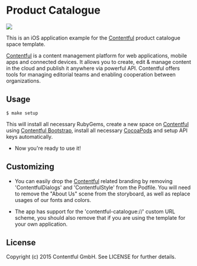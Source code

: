 # Product Catalogue

[![](https://assets.contentful.com/7clmb9ye18e7/9prTbbpxsWgQ0K6qAEyY6/cd3d2a09a6110ce61d06cea59d4cf62a/download-store.svg)](https://itunes.apple.com/app/id963680410)

This is an iOS application example for the [Contentful][1] product
catalogue space template.

[Contentful][1] is a content management platform for web applications, mobile apps and connected devices. It allows you to create, edit & manage content in the cloud and publish it anywhere via powerful API. Contentful offers tools for managing editorial teams and enabling cooperation between organizations.

## Usage

```
$ make setup
```

This will install all necessary RubyGems, create a new space on [Contentful][1] using 
[Contentful Bootstrap][3], install all necessary [CocoaPods][2] and setup API keys automatically.

- Now you're ready to use it!

## Customizing

- You can easily drop the [Contentful][1] related branding by removing 'ContentfulDialogs' and 'ContentfulStyle' from the Podfile. You will need to remove the "About Us" scene from the storyboard, as well as replace usages of our fonts and colors.

- The app has support for the 'contentful-catalogue://' custom URL scheme, you should also remove that if you are using the template for your own application.

## License

Copyright (c) 2015 Contentful GmbH. See LICENSE for further details.


[1]: https://www.contentful.com
[2]: http://cocoapods.org
[3]: https://github.com/contentful-labs/contentful-bootstrap.rb
